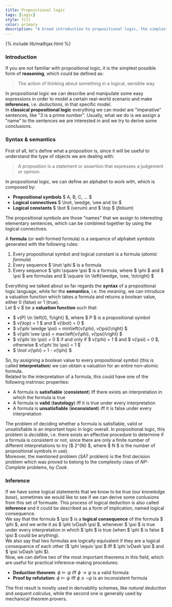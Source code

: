 ```yaml
---
title: Propositional logic
tags: [Logic]
style: fill
color: primary
description: "A broad introduction to propositional logic, the simplest possible form of reasoning."
---
```


{% include lib/mathjax.html %}

### Introduction

If you are not familiar with propositional logic, it is the simplest possible form of **reasoning**, which could be defined as:

<blockquote>
	<p>The action of thinking about something in a logical, sensible way</p>
</blockquote>

In propositional logic we can describe and manipulate some easy expressions in order to model a certain real-world scenario and make **inferences**, i.e. _deductions_, in that specific model.\
In **classical propositional logic** everything we can model are "imperative" sentences, like "3 is a prime number".
Usually, what we do is we assign a "name" to the sentences we are interested in and we try to derive some conclusions.

### Syntax & semantics

First of all, let's define what a proposition is, since it will be useful to understand the type of objects we are dealing with:

<blockquote>
	<p>A proposition is a statement or assertion that expresses a judgement or opinion.</p>
</blockquote>

In propositional logic, we can define an alphabet to work with, which is composed by:

- **Propositional symbols** $ A, B, C, ... $
- **Logical connectives** $ \lnot, \wedge, \vee and \to $
- **Logical constants** $ \bot $ (_verum_) and $ \top $ (_falsum_)

The propositional symbols are those "names" that we assign to interesting elementary sentences, which can be combined together by using the logical connectives.

A **formula** (or well-formed formula) is a sequence of alphabet symbols generated with the following rules:

1. Every propositional symbol and logical constant is a formula (_atomic formula_)
2. Every sequence $ \lnot \phi $ is a formula
3. Every sequence $ \phi \square \psi $ is a formula, where $ \phi $ and $ \psi $ are formulas and $ \square \in \left{\wedge, \vee, \to\right} $

Everything we talked about so far regards the **syntax** of a propositional logic language, while for the **semantics**, i.e. the _meaning_, we can introduce a valuation function which takes a formula and returns a boolean value, either 0 (false) or 1 (true).<br>
Let $ v $ be a **valuation function** such that:

- $ v(P) \in \left{0, 1\right} $, where $ P $ is a propositional symbol
- $ v(\top) = 1 $ and $ v(\bot) = 0 $
- $ v(\phi \wedge \psi) = min\left{v(\phi), v(\psi)\right} $
- $ v(\phi \vee \psi) = max\left{v(\phi), v(\psi)\right} $
- $ v(\phi \to \psi) = 0 $ if and only if $ v(\phi) = 1 $ and $ v(\psi) = 0 $, otherwise $ v(\phi \to \psi) = 1 $
- $ \lnot v(\phi) = 1 - v(\phi) $

So, by assigning a boolean value to every propositional symbol (this is called **interpretation**) we can obtain a valuation for an entire non-atomic formula.<br>
Related to the interpretation of a formula, this could have one of the following instrinsic properties:

- A formula is **satisfiable** (**consistent**) iff there exists an interpretation in which the formula is true
- A formula is **valid** (**tautology**) iff it is true under every interpretation
- A formula is **unsatisfiable** (**inconsistent**) iff it is false under every interpretation

The problem of deciding whether a formula is satisfiable, valid or unsatisfiable is an important topic in logic overall. In propositional logic, this problem is _decidible_, i.e. there exists an effective procedure to determine if a formula is consistent or not, since there are only a finite number of different interpretations to try ($ 2^{N} $, where $ N $ is the number of propositional symbols in use).<br>
Moreover, the mentioned problem (_SAT_ problem) is the first decision problem which was proved to belong to the complexity class of _NP-Complete_ problems, by _Cook_.

### Inference

If we have some logical statements that we know to be true (our _knowledge base_), sometimes we would like to see if we can derive some conlusions from this set of formuale. This process of logical deduction is also called **inference** and it could be described as a form of implication, named logical consequence.<br>
We say that the formula $ \psi $ is a **logical consequence** of the formula $ \phi $, and we write it as $ \phi \vDash \psi $, whenever $ \psi $ is true under every interpretation in which $ \phi $ is true (when $ \phi $ is false $ \psi $ could be anything).<br>
We also say that two formulas are logically equivalent if they are a logical consequence of each other ($ \phi \equiv \psi $ iff $ \phi \vDash \psi $ and $ \psi \vDash \phi $).<br>
Now, we can define two of the most important theorems in this field, which are useful for practical inference-making procedures:

- **Deduction theorem**: $\phi \vDash \psi$ iff $\phi \to \psi$ is a valid formula
- **Proof by refutation**: $\phi \vDash \psi$ iff $\phi \wedge \lnot\psi$ is an inconsistent formula

The first result is mostly used in derivability schemes, like _natural deduction_ and _sequent calculus_, while the second one is generally used by mechanical theorem provers.
